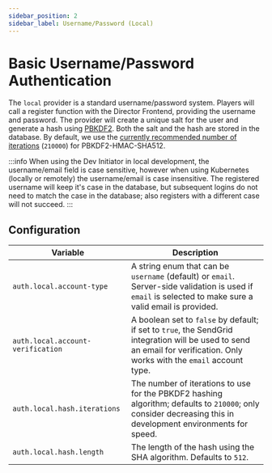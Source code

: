 ```yaml
---
sidebar_position: 2
sidebar_label: Username/Password (Local)
---
```


# Basic Username/Password Authentication

The `local` provider is a standard username/password system. Players will call a register function with the Director Frontend, providing the username and password. The provider will create a unique salt for the user and generate a hash using [PBKDF2](https://en.wikipedia.org/wiki/PBKDF2). Both the salt and the hash are stored in the database. By default, we use the [currently recommended number of iterations](https://cheatsheetseries.owasp.org/cheatsheets/Password_Storage_Cheat_Sheet.html#pbkdf2) (`210000`) for PBKDF2-HMAC-SHA512.

:::info
When using the Dev Initiator in local development, the username/email field is case sensitive, however when using Kubernetes (locally or remotely) the username/email is case insensitive. The registered username will keep it's case in the database, but subsequent logins do not need to match the case in the database; also registers with a different case will not succeed.
:::

## Configuration

|Variable|Description|
|-|-|
|`auth.local.account-type`|A string enum that can be `username` (default) or `email`. Server-side validation is used if `email` is selected to make sure a valid email is provided.|
|`auth.local.account-verification`|A boolean set to `false` by default; if set to `true`, the SendGrid integration will be used to send an email for verification. Only works with the `email` account type.|
|`auth.local.hash.iterations`|The number of iterations to use for the PBKDF2 hashing algorithm; defaults to `210000`; only consider decreasing this in development environments for speed.|
|`auth.local.hash.length`|The length of the hash using the SHA algorithm. Defaults to `512`.|
